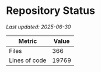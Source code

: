 # Repository Status

_Last updated: 2025-06-30_

| Metric | Value |
| ------ | ----- |
| Files | 366 |
| Lines of code | 19769 |
